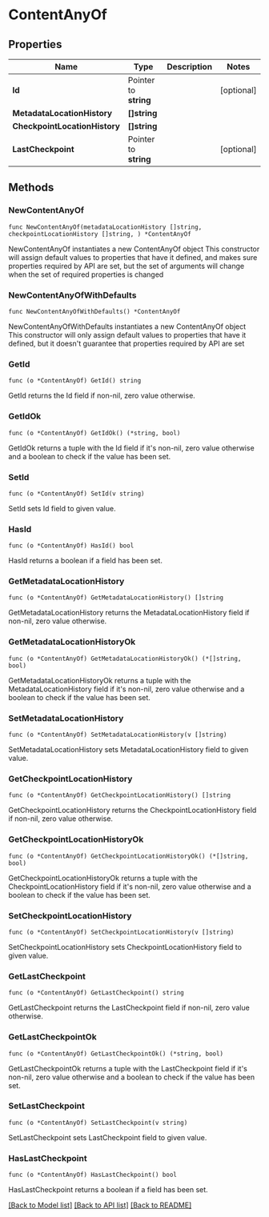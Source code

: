 # ContentAnyOf

## Properties

Name | Type | Description | Notes
------------ | ------------- | ------------- | -------------
**Id** | Pointer to **string** |  | [optional] 
**MetadataLocationHistory** | **[]string** |  | 
**CheckpointLocationHistory** | **[]string** |  | 
**LastCheckpoint** | Pointer to **string** |  | [optional] 

## Methods

### NewContentAnyOf

`func NewContentAnyOf(metadataLocationHistory []string, checkpointLocationHistory []string, ) *ContentAnyOf`

NewContentAnyOf instantiates a new ContentAnyOf object
This constructor will assign default values to properties that have it defined,
and makes sure properties required by API are set, but the set of arguments
will change when the set of required properties is changed

### NewContentAnyOfWithDefaults

`func NewContentAnyOfWithDefaults() *ContentAnyOf`

NewContentAnyOfWithDefaults instantiates a new ContentAnyOf object
This constructor will only assign default values to properties that have it defined,
but it doesn't guarantee that properties required by API are set

### GetId

`func (o *ContentAnyOf) GetId() string`

GetId returns the Id field if non-nil, zero value otherwise.

### GetIdOk

`func (o *ContentAnyOf) GetIdOk() (*string, bool)`

GetIdOk returns a tuple with the Id field if it's non-nil, zero value otherwise
and a boolean to check if the value has been set.

### SetId

`func (o *ContentAnyOf) SetId(v string)`

SetId sets Id field to given value.

### HasId

`func (o *ContentAnyOf) HasId() bool`

HasId returns a boolean if a field has been set.

### GetMetadataLocationHistory

`func (o *ContentAnyOf) GetMetadataLocationHistory() []string`

GetMetadataLocationHistory returns the MetadataLocationHistory field if non-nil, zero value otherwise.

### GetMetadataLocationHistoryOk

`func (o *ContentAnyOf) GetMetadataLocationHistoryOk() (*[]string, bool)`

GetMetadataLocationHistoryOk returns a tuple with the MetadataLocationHistory field if it's non-nil, zero value otherwise
and a boolean to check if the value has been set.

### SetMetadataLocationHistory

`func (o *ContentAnyOf) SetMetadataLocationHistory(v []string)`

SetMetadataLocationHistory sets MetadataLocationHistory field to given value.


### GetCheckpointLocationHistory

`func (o *ContentAnyOf) GetCheckpointLocationHistory() []string`

GetCheckpointLocationHistory returns the CheckpointLocationHistory field if non-nil, zero value otherwise.

### GetCheckpointLocationHistoryOk

`func (o *ContentAnyOf) GetCheckpointLocationHistoryOk() (*[]string, bool)`

GetCheckpointLocationHistoryOk returns a tuple with the CheckpointLocationHistory field if it's non-nil, zero value otherwise
and a boolean to check if the value has been set.

### SetCheckpointLocationHistory

`func (o *ContentAnyOf) SetCheckpointLocationHistory(v []string)`

SetCheckpointLocationHistory sets CheckpointLocationHistory field to given value.


### GetLastCheckpoint

`func (o *ContentAnyOf) GetLastCheckpoint() string`

GetLastCheckpoint returns the LastCheckpoint field if non-nil, zero value otherwise.

### GetLastCheckpointOk

`func (o *ContentAnyOf) GetLastCheckpointOk() (*string, bool)`

GetLastCheckpointOk returns a tuple with the LastCheckpoint field if it's non-nil, zero value otherwise
and a boolean to check if the value has been set.

### SetLastCheckpoint

`func (o *ContentAnyOf) SetLastCheckpoint(v string)`

SetLastCheckpoint sets LastCheckpoint field to given value.

### HasLastCheckpoint

`func (o *ContentAnyOf) HasLastCheckpoint() bool`

HasLastCheckpoint returns a boolean if a field has been set.


[[Back to Model list]](../README.md#documentation-for-models) [[Back to API list]](../README.md#documentation-for-api-endpoints) [[Back to README]](../README.md)


